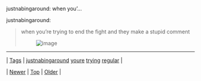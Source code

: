 <!--
title: justnabingaround
date: 2020-06-28T15:27:00.143Z
tags: justnabingaround, youre, trying, regular
-->


justnabingaround: when you’...

<p>justnabingaround:</p>

<blockquote>
<p>when you’re trying to end the fight and they make a stupid comment</p>
<figure data-orig-height="157" data-orig-width="220" data-orig-src="https://66.media.tumblr.com/60c4cef04e7922e50264db9d502c3d71/tumblr_inline_n9u9mbnM7J1s2pyj1.gif"><img src="https://66.media.tumblr.com/60c4cef04e7922e50264db9d502c3d71/tumblr_inline_pk53x1Ru341snpcgy_540.gif" alt="image" data-orig-height="157" data-orig-width="220" data-orig-src="https://66.media.tumblr.com/60c4cef04e7922e50264db9d502c3d71/tumblr_inline_n9u9mbnM7J1s2pyj1.gif"/></figure></blockquote>

<!--BOTTOM-POST-NAVIGATION-->
---

| [Tags](tags.md) | [justnabingaround](tag-justnabingaround.md) [youre](tag-youre.md) [trying](tag-trying.md) [regular](tag-regular.md) |

| [Newer](154324688573.md) | [Top](index.md) | [Older](154338745604.md) |